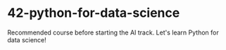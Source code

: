 # 42-python-for-data-science
Recommended course before starting the AI track. Let's learn Python for data science!
